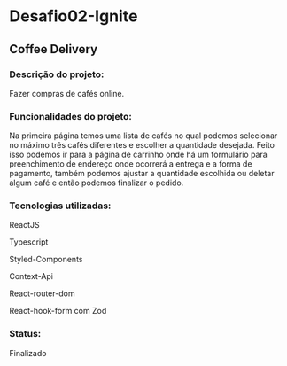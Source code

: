 # Desafio02-Ignite
## Coffee Delivery

### Descrição do projeto:
<p>Fazer compras de cafés online.</p>

### Funcionalidades do projeto:
<p>Na primeira página temos uma lista de cafés no qual podemos selecionar no máximo três cafés diferentes e escolher a quantidade desejada. Feito isso podemos ir para a página de carrinho onde há um formulário para preenchimento de endereço onde ocorrerá a entrega e a forma de pagamento, também podemos ajustar a quantidade escolhida ou deletar algum café e então podemos finalizar o pedido. </p>


### Tecnologias utilizadas:
<p>ReactJS</p>
<p>Typescript</p>
<p>Styled-Components</p>
<p>Context-Api</p>
<p>React-router-dom</p>
<p>React-hook-form com Zod</p>

### Status:
<p>Finalizado</p>
